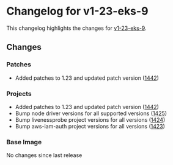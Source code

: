 # Changelog for v1-23-eks-9

This changelog highlights the changes for [v1-23-eks-9](https://github.com/aws/eks-distro/tree/v1-23-eks-9).

## Changes

### Patches
* Added patches to 1.23 and updated patch version ([1442](https://github.com/aws/eks-distro/pull/1442))

### Projects
* Added patches to 1.23 and updated patch version ([1442](https://github.com/aws/eks-distro/pull/1442))
* Bump node driver versions for all supported versions ([1425](https://github.com/aws/eks-distro/pull/1425))
* Bump livenessprobe project versions for all versions ([1424](https://github.com/aws/eks-distro/pull/1424))
* Bump aws-iam-auth project versions for all versions ([1423](https://github.com/aws/eks-distro/pull/1423))

### Base Image
No changes since last release

